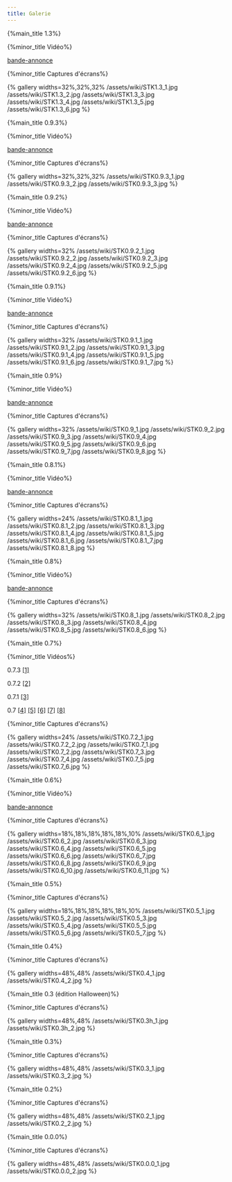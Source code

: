 ```yaml
---
title: Galerie
---
```

{%main_title 1.3%}

{%minor_title Vidéo%}

[bande-annonce](https://trailer.supertuxkart.net/1.3/trailer.mp4)

{%minor_title Captures d'écrans%}

{% gallery widths=32%,32%,32%
/assets/wiki/STK1.3_1.jpg
/assets/wiki/STK1.3_2.jpg
/assets/wiki/STK1.3_3.jpg
/assets/wiki/STK1.3_4.jpg
/assets/wiki/STK1.3_5.jpg
/assets/wiki/STK1.3_6.jpg
%}

{%main_title 0.9.3%}

{%minor_title Vidéo%}

[bande-annonce](https://www.youtube.com/watch?v=hcgDUT4bwls)

{%minor_title Captures d'écrans%}

{% gallery widths=32%,32%,32%
/assets/wiki/STK0.9.3_1.jpg
/assets/wiki/STK0.9.3_2.jpg
/assets/wiki/STK0.9.3_3.jpg
%}

{%main_title 0.9.2%}

{%minor_title Vidéo%}

[bande-annonce](https://www.youtube.com/watch?v=ev8Zltau4zw)

{%minor_title Captures d'écrans%}

{% gallery widths=32%
/assets/wiki/STK0.9.2_1.jpg
/assets/wiki/STK0.9.2_2.jpg
/assets/wiki/STK0.9.2_3.jpg
/assets/wiki/STK0.9.2_4.jpg
/assets/wiki/STK0.9.2_5.jpg
/assets/wiki/STK0.9.2_6.jpg
%}

{%main_title 0.9.1%}

{%minor_title Vidéo%}

[bande-annonce](https://www.youtube.com/watch?v=tKD3aWJDg3M)

{%minor_title Captures d'écrans%}

{% gallery widths=32%
/assets/wiki/STK0.9.1_1.jpg
/assets/wiki/STK0.9.1_2.jpg
/assets/wiki/STK0.9.1_3.jpg
/assets/wiki/STK0.9.1_4.jpg
/assets/wiki/STK0.9.1_5.jpg
/assets/wiki/STK0.9.1_6.jpg
/assets/wiki/STK0.9.1_7.jpg
%}

{%main_title 0.9%}

{%minor_title Vidéo%}

[bande-annonce](https://www.youtube.com/watch?v=0FEwDH7XU9Q)

{%minor_title Captures d'écrans%}

{% gallery widths=32%
/assets/wiki/STK0.9_1.jpg
/assets/wiki/STK0.9_2.jpg
/assets/wiki/STK0.9_3.jpg
/assets/wiki/STK0.9_4.jpg
/assets/wiki/STK0.9_5.jpg
/assets/wiki/STK0.9_6.jpg
/assets/wiki/STK0.9_7.jpg
/assets/wiki/STK0.9_8.jpg
%}

{%main_title 0.8.1%}

{%minor_title Vidéo%}

[bande-annonce](https://www.youtube.com/watch?v=WutAN4i98_o)

{%minor_title Captures d'écrans%}

{% gallery widths=24%
/assets/wiki/STK0.8.1_1.jpg
/assets/wiki/STK0.8.1_2.jpg
/assets/wiki/STK0.8.1_3.jpg
/assets/wiki/STK0.8.1_4.jpg
/assets/wiki/STK0.8.1_5.jpg
/assets/wiki/STK0.8.1_6.jpg
/assets/wiki/STK0.8.1_7.jpg
/assets/wiki/STK0.8.1_8.jpg
%}

{%main_title 0.8%}

{%minor_title Vidéo%}

[bande-annonce](https://www.youtube.com/watch?v=wwSXCrNjTm4)

{%minor_title Captures d'écrans%}

{% gallery widths=32%
/assets/wiki/STK0.8_1.jpg
/assets/wiki/STK0.8_2.jpg
/assets/wiki/STK0.8_3.jpg
/assets/wiki/STK0.8_4.jpg
/assets/wiki/STK0.8_5.jpg
/assets/wiki/STK0.8_6.jpg
%}

{%main_title 0.7%}

{%minor_title Vidéos%}

0.7.3 [[1]](https://www.youtube.com/watch?v=4ZoguEjB5XY)

0.7.2 [[2]](https://www.youtube.com/watch?v=7CHqMdDo_LU)

0.7.1 [[3]](https://www.youtube.com/watch?v=J4zMhV8Lb60)

0.7 [[4]](https://www.youtube.com/v/tAgDWSfEESA)
[[5]](https://www.youtube.com/watch?v=OB8B8ZxufEs)
[[6]](https://www.youtube.com/watch?v=HK9b9d6M_6s)
[[7]](https://www.youtube.com/watch?v=k9Bt2J5CbLY)
[[8]](https://www.youtube.com/watch?v=_D5D2AZaq5o)

{%minor_title Captures d'écrans%}

{% gallery widths=24%
/assets/wiki/STK0.7.2_1.jpg
/assets/wiki/STK0.7.2_2.jpg
/assets/wiki/STK0.7_1.jpg
/assets/wiki/STK0.7_2.jpg
/assets/wiki/STK0.7_3.jpg
/assets/wiki/STK0.7_4.jpg
/assets/wiki/STK0.7_5.jpg
/assets/wiki/STK0.7_6.jpg
%}

{%main_title 0.6%}

{%minor_title Vidéo%}

[bande-annonce](https://www.vimeo.com/2891554)

{%minor_title Captures d'écrans%}

{% gallery widths=18%,18%,18%,18%,18%,10%
/assets/wiki/STK0.6_1.jpg
/assets/wiki/STK0.6_2.jpg
/assets/wiki/STK0.6_3.jpg
/assets/wiki/STK0.6_4.jpg
/assets/wiki/STK0.6_5.jpg
/assets/wiki/STK0.6_6.jpg
/assets/wiki/STK0.6_7.jpg
/assets/wiki/STK0.6_8.jpg
/assets/wiki/STK0.6_9.jpg
/assets/wiki/STK0.6_10.jpg
/assets/wiki/STK0.6_11.jpg
%}

{%main_title 0.5%}

{%minor_title Captures d'écrans%}

{% gallery widths=18%,18%,18%,18%,18%,10%
/assets/wiki/STK0.5_1.jpg
/assets/wiki/STK0.5_2.jpg
/assets/wiki/STK0.5_3.jpg
/assets/wiki/STK0.5_4.jpg
/assets/wiki/STK0.5_5.jpg
/assets/wiki/STK0.5_6.jpg
/assets/wiki/STK0.5_7.jpg
%}

{%main_title 0.4%}

{%minor_title Captures d'écrans%}

{% gallery widths=48%,48%
/assets/wiki/STK0.4_1.jpg
/assets/wiki/STK0.4_2.jpg
%}

{%main_title 0.3 (édition Halloween)%}

{%minor_title Captures d'écrans%}

{% gallery widths=48%,48%
/assets/wiki/STK0.3h_1.jpg
/assets/wiki/STK0.3h_2.jpg
%}

{%main_title 0.3%}

{%minor_title Captures d'écrans%}

{% gallery widths=48%,48%
/assets/wiki/STK0.3_1.jpg
/assets/wiki/STK0.3_2.jpg
%}

{%main_title 0.2%}

{%minor_title Captures d'écrans%}

{% gallery widths=48%,48%
/assets/wiki/STK0.2_1.jpg
/assets/wiki/STK0.2_2.jpg
%}

{%main_title 0.0.0%}

{%minor_title Captures d'écrans%}

{% gallery widths=48%,48%
/assets/wiki/STK0.0.0_1.jpg
/assets/wiki/STK0.0.0_2.jpg
%}
